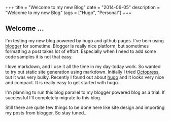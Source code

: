 +++
title = "Welcome to my new Blog"
date = "2014-06-05"
description = "Welcome to my new Blog"
tags = ["Hugo", "Personal"]
+++

## Welcome ...

I'm testing my new blog powered by hugo and github pages. I've bein using [blogger](http://sandarenu.blogspot.com) for sometime. 
Blogger is really nice platform, but sometimes formatting a post takes lot of effort. Especially when I need to 
add some code samples it is not that easy. 

I love markdown, and I use it all the time in my day-today work. So wanted to try out static site generation using markdown. 
Initially I tried [Octopress](http://octopress.org/), but it was very bulky. Recently I found out about [hugo](http://hugo.spf13.com) 
and it looks very nice and compact. It is really easy to get started with hugo. 

I'm planning to run this blog parallel to my blogger powered blog as a trial. If successful I'll completely migrate to this blog.

Still there are quite few things to be done here like site design and importing my posts from blogger. So stay tuned..
